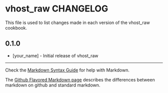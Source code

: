 vhost_raw CHANGELOG
===================

This file is used to list changes made in each version of the vhost_raw cookbook.

0.1.0
-----
- [your_name] - Initial release of vhost_raw

- - -
Check the [Markdown Syntax Guide](http://daringfireball.net/projects/markdown/syntax) for help with Markdown.

The [Github Flavored Markdown page](http://github.github.com/github-flavored-markdown/) describes the differences between markdown on github and standard markdown.

